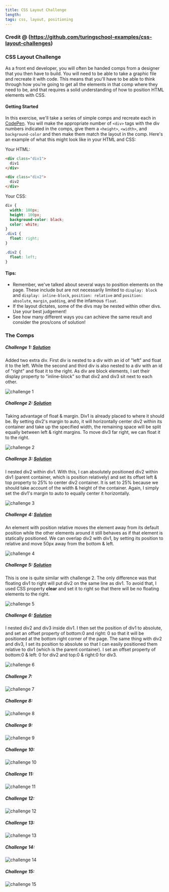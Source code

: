 ```yaml
---
title: CSS Layout Challenge
length:
tags: css, layout, positioning
---
```

### Credit @ (https://github.com/turingschool-examples/css-layout-challenges)

### CSS Layout Challenge

As a front end developer, you will often be handed comps from a designer that you then have to build. You will need to be able to take a graphic file and recreate it with code. This means that you'll have to be able to think through how you're going to get all the elements in that comp where they need to be, and that requires a solid understanding of how to position HTML elements with CSS.

#### Getting Started

In this exercise, we'll take a series of simple comps and recreate each in [CodePen](http://codepen.io/). You will make the appropriate number of `<div>` tags with the div numbers indicated in the comps, give them a `<height>`, `<width>`, and `background-color` and then make them match the layout in the comp. Here's an example of what this might look like in your HTML and CSS:

Your HTML:

```HTML
<div class="div1">
  div1
</div>

<div class="div2">
  div2
</div>
```
Your CSS:

```CSS
div {
  width: 100px;
  height: 100px;
  background-color: black;
  color: white;
}
.div1 {
  float: right;
}

.div2 {
  float: left;
}
```

#### Tips:
* Remember, we've talked about several ways to position elements on the page. These include but are not necessarily limited to `display: block` and `display: inline-block`, `position: relative` and `position: absolute`, `margin`, `padding`, and the infamous `float`.
* If the layout dictates, some of the divs may be nested within other divs. Use your best judgement!
* See how many different ways you can achieve the same result and consider the pros/cons of solution!


### The Comps


##### Challenge 1: [Solution](https://codepen.io/kgalejandrino/pen/ExyRojZ)
Added two extra div. First div is nested to a div with an id of "left" and float it to the left. While the second and third div is also nested to a div with an id of "right" and float it to the right. As div are block elements, I set their display property to "inline-block" so that div2 and div3 sit next to each other. 

![challenge 1](images/css1.png)


##### Challenge 2: [Solution](https://codepen.io/kgalejandrino/pen/XWKYVdN)
Taking advantage of float & margin. Div1 is already placed to where it should be. By setting div2's margin to auto, it will horizontally center div2 within its container and take up the specified width, the remaining space will be split equally between left & right margins. To move div3 far right, we can float it to the right. 

![challenge 2](images/css2.png)


##### Challenge 3: [Solution](https://codepen.io/kgalejandrino/pen/ZEORvBO)
I nested div2 within div1. With this, I can absolutely positioned div2 within div1 (parent container, which is position relatively) and set its offset left & top property to 25% to center div2 container. It is set to 25% because we should take account of the width & height of the container. Again, I simply set the div1's margin to auto to equally center it horizontally.  

![challenge 3](images/css3.png)


##### Challenge 4: [Solution](https://codepen.io/kgalejandrino/pen/qBNKbNp)
An element with position relative moves the element away from its default position while the other elements around it still behaves as if that element is statically positioned. We can overlap div2 with div1, by setting its position to relative and move 50px away from the bottom & left.

![challenge 4](images/css4.png)


##### Challenge 5: [Solution](https://codepen.io/kgalejandrino/pen/ZEORvRe)
This is one is quite similar with challenge 2. The only difference was that floating div1 to right will put div2 on the same line as div1. To avoid that, I used CSS property __clear__ and set it to right so that there will be no floating elements to the right.

![challenge 5](images/css5.png)


##### Challenge 6: [Solution](https://codepen.io/kgalejandrino/pen/zYBaJoN)
I nested div2 and div3 inside div1. I then set the position of div1 to absolute, and set an offset property of bottom:0 and right: 0 so that it will be positioned at the bottom right corner of the page. The same thing with div2 and div3, I set its position to absolute so that I can easily positioned them relative to div1 (which is the parent container). I set an offset property of bottom:0 & left: 0 for div2 and top:0 & right:0 for div3.

![challenge 6](images/css6.png)


##### Challenge 7:

![challenge 7](images/css7.png)


##### Challenge 8:

![challenge 8](images/css8.png)


##### Challenge 9:

![challenge 9](images/css9.png)


##### Challenge 10:

![challenge 10](images/css10.png)


##### Challenge 11:

![challenge 11](images/css11.png)


##### Challenge 12:

![challenge 12](images/css12.png)


##### Challenge 13:

![challenge 13](images/css13.png)


##### Challenge 14:

![challenge 14](images/css14.png)


##### Challenge 15:

![challenge 15](images/css15.png)
